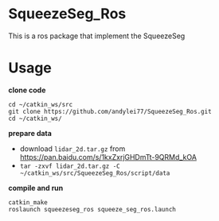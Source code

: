 # SqueezeSeg_Ros
This is a ros package that implement the SqueezeSeg

# Usage

**clone code**

```
cd ~/catkin_ws/src
git clone https://github.com/andylei77/SqueezeSeg_Ros.git
cd ~/catkin_ws/
```

**prepare data**

- download  `lidar_2d.tar.gz` from https://pan.baidu.com/s/1kxZxrjGHDmTt-9QRMd_kOA
- `tar -zxvf lidar_2d.tar.gz -C ~/catkin_ws/src/SqueezeSeg_Ros/script/data`

**compile and run**

```
catkin_make
roslaunch squeezeseg_ros squeeze_seg_ros.launch
```
